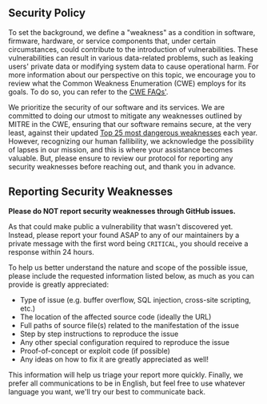 ## Security Policy

To set the background, we define a "weakness" as a condition in software, firmware, hardware, or service components that, under certain circumstances, could contribute to the introduction of vulnerabilities. These vulnerabilities can result in various data-related problems, such as leaking users' private data or modifying system data to cause operational harm. For more information about our perspective on this topic, we encourage you to review what the Common Weakness Enumeration (CWE) employs for its goals. To do so, you can refer to the [CWE FAQs'](https://cwe.mitre.org/about/faq).

We prioritize the security of our software and its services. We are committed to doing our utmost to mitigate any weaknesses outlined by MITRE in the CWE, ensuring that our software remains secure, at the very least, against their updated [Top 25 most dangerous weaknesses](https://cwe.mitre.org/top25/) each year. However, recognizing our human fallibility, we acknowledge the possibility of lapses in our mission, and this is where your assistance becomes valuable. But, please ensure to review our protocol for reporting any security weaknesses before reaching out, and thank you in advance.

## Reporting Security Weaknesses

**Please do NOT report security weaknesses through GitHub issues.**

As that could make public a vulnerability that wasn't discovered yet. Instead, please report your found ASAP to any of our maintainers by a private message with the first word being `CRITICAL`, you should receive a response within 24 hours.

To help us better understand the nature and scope of the possible issue, please include the requested information listed below, as much as you can provide is greatly appreciated:

  * Type of issue (e.g. buffer overflow, SQL injection, cross-site scripting, etc.)
  * The location of the affected source code (ideally the URL)
  * Full paths of source file(s) related to the manifestation of the issue
  * Step by step instructions to reproduce the issue
  * Any other special configuration required to reproduce the issue
  * Proof-of-concept or exploit code (if possible)
  * Any ideas on how to fix it are greatly appreciated as well!

This information will help us triage your report more quickly. Finally, we prefer all communications to be in English, but feel free to use whatever language you want, we'll try our best to communicate back.
